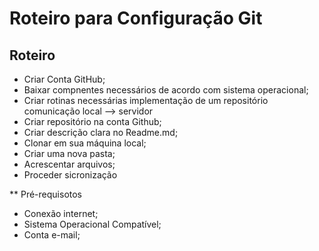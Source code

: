 # Roteiro para Configuração Git

## Roteiro
- Criar Conta GitHub;
- Baixar compnentes necessários de acordo com sistema operacional;
- Criar rotinas necessárias implementação de um repositório
comunicação local --> servidor
- Criar repositório na conta Github;
- Criar descrição clara no Readme.md;
- Clonar em sua máquina local;
- Criar uma nova pasta;
- Acrescentar arquivos;
- Proceder sicronização

** Pré-requisotos
- Conexão internet;
- Sistema Operacional Compatível;
- Conta e-mail;
